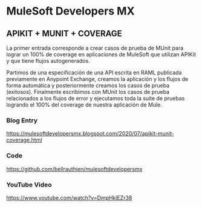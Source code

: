 # MuleSoft Developers MX

## APIKIT + MUNIT + COVERAGE

La primer entrada corresponde a crear casos de prueba de MUnit para lograr un 100% de coverage en aplicaciones de MuleSoft que utilizan APIKit y que tiene flujos autogenerados.

Partimos de una especificación de una API escrita en RAML publicada previamente en Anypoint Exchange, creamos la aplicación y los flujos de forma automática y posteriormente creamos los casos de prueba (exitosos). Finalmente escribimos con MUnit los casos de prueba relacionados a los flujos de error y ejecutamos toda la suite de pruebas logrando el 100% del coverage de nuestra aplicación de Mule.

### Blog Entry
https://mulesoftdevelopersmx.blogspot.com/2020/07/apikit-munit-coverage.html

### Code
https://github.com/bellrauthien/mulesoftdevelopersmx

### YouTube Video
https://www.youtube.com/watch?v=DmpHklEZr38